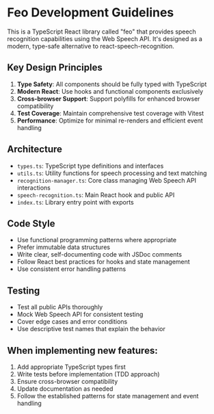 <!-- Use this file to provide workspace-specific custom instructions to Copilot. For more details, visit https://code.visualstudio.com/docs/copilot/copilot-customization#_use-a-githubcopilotinstructionsmd-file -->

# Feo Development Guidelines

This is a TypeScript React library called "feo" that provides speech recognition capabilities using the Web Speech API. It's designed as a modern, type-safe alternative to react-speech-recognition.

## Key Design Principles

1. **Type Safety**: All components should be fully typed with TypeScript
2. **Modern React**: Use hooks and functional components exclusively
3. **Cross-browser Support**: Support polyfills for enhanced browser compatibility
4. **Test Coverage**: Maintain comprehensive test coverage with Vitest
5. **Performance**: Optimize for minimal re-renders and efficient event handling

## Architecture

- `types.ts`: TypeScript type definitions and interfaces
- `utils.ts`: Utility functions for speech processing and text matching
- `recognition-manager.ts`: Core class managing Web Speech API interactions
- `speech-recognition.ts`: Main React hook and public API
- `index.ts`: Library entry point with exports

## Code Style

- Use functional programming patterns where appropriate
- Prefer immutable data structures
- Write clear, self-documenting code with JSDoc comments
- Follow React best practices for hooks and state management
- Use consistent error handling patterns

## Testing

- Test all public APIs thoroughly
- Mock Web Speech API for consistent testing
- Cover edge cases and error conditions
- Use descriptive test names that explain the behavior

## When implementing new features:

1. Add appropriate TypeScript types first
2. Write tests before implementation (TDD approach)
3. Ensure cross-browser compatibility
4. Update documentation as needed
5. Follow the established patterns for state management and event handling
